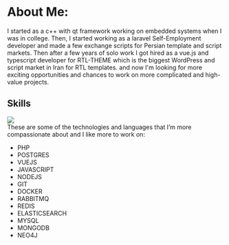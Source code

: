 # About Me:
I started as a c++ with qt framework working on embedded systems when I was in college. Then, I started working as a laravel Self-Employment developer and made a few exchange scripts for Persian template and script markets.
Then after a few years of solo work I got hired as a vue.js and typescript developer for RTL-THEME which is the biggest WordPress and script market in Iran for RTL templates. and now I'm looking for more exciting opportunities and chances to work on more complicated and high-value projects.

## Skills
![](https://github-readme-stats.vercel.app/api?username=alirezamires&hide_border=false&include_all_commits=true&count_private=false)</br>
These are some of the technologies and languages that I’m more compassionate about and I like more to work on:
- PHP
- POSTGRES
- VUEJS
- JAVASCRIPT
- NODEJS
- GIT
- DOCKER
- RABBITMQ
- REDIS
- ELASTICSEARCH
- MYSQL
- MONGODB
- NEO4J
